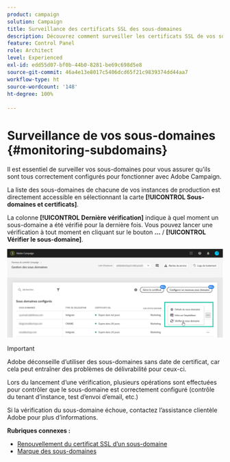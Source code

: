 ```yaml
---
product: campaign
solution: Campaign
title: Surveillance des certificats SSL des sous-domaines
description: Découvrez comment surveiller les certificats SSL de vos sous-domaines
feature: Control Panel
role: Architect
level: Experienced
exl-id: edd55d07-bf0b-44b0-8281-be69c698d5e8
source-git-commit: 46a4e13e8017c5406dcd65f21c9839374dd44aa7
workflow-type: ht
source-wordcount: '148'
ht-degree: 100%

---
```


# Surveillance de vos sous-domaines {#monitoring-subdomains}

Il est essentiel de surveiller vos sous-domaines pour vous assurer qu’ils sont tous correctement configurés pour fonctionner avec Adobe Campaign.

La liste des sous-domaines de chacune de vos instances de production est directement accessible en sélectionnant la carte **[!UICONTROL Sous-domaines et certificats]**.

La colonne **[!UICONTROL Dernière vérification]** indique à quel moment un sous-domaine a été vérifié pour la dernière fois. Vous pouvez lancer une vérification à tout moment en cliquant sur le bouton **...** / **[!UICONTROL Vérifier le sous-domaine]**.

![](assets/subdomain_verification.png)

>[!IMPORTANT]
>
>Adobe déconseille d’utiliser des sous-domaines sans date de certificat, car cela peut entraîner des problèmes de délivrabilité pour ceux-ci.

Lors du lancement d’une vérification, plusieurs opérations sont effectuées pour contrôler que le sous-domaine est correctement configuré (contrôle du tenant d’instance, test d’envoi d’email, etc.)

Si la vérification du sous-domaine échoue, contactez l’assistance clientèle Adobe pour plus d’informations.

**Rubriques connexes :**

* [Renouvellement du certificat SSL d’un sous-domaine](../../subdomains-certificates/using/renewing-subdomain-certificate.md)
* [Marque des sous-domaines](../../subdomains-certificates/using/subdomains-branding.md)
